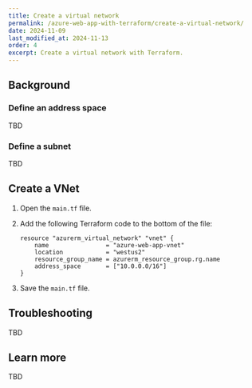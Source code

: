 ```yaml
---
title: Create a virtual network
permalink: /azure-web-app-with-terraform/create-a-virtual-network/
date: 2024-11-09
last_modified_at: 2024-11-13
order: 4
excerpt: Create a virtual network with Terraform.
---
```


## Background

### Define an address space

TBD

### Define a subnet

TBD

## Create a VNet

1. Open the `main.tf` file.
1. Add the following Terraform code to the bottom of the file:

    ```hcl
    resource "azurerm_virtual_network" "vnet" {
        name                = "azure-web-app-vnet"
        location            = "westus2"
        resource_group_name = azurerm_resource_group.rg.name
        address_space       = ["10.0.0.0/16"]
    }
    ```

1. Save the `main.tf` file.

## Troubleshooting

TBD

## Learn more

TBD
